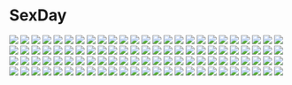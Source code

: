 # SexDay
![](https://konachan.com/jpeg/17d1088fac67534f76e759510ce6c799/Konachan.com%20-%2097453%20all_male%20hiyama_kiyoteru%20kagamine_len%20kaito%20kamui_gakuko%20male%20vocaloid.jpg)
![](https://konachan.com/image/f73b6f4a76128980f8458e754446e639/Konachan.com%20-%20244787%20animal%20cat%20chuunibyou_demo_koi_ga_shitai%21%20kouchou_%28artist%29%20male%20takanashi_rikka%20togashi_yuuta%20tsuyuri_kumin.jpg)
![](https://konachan.com/image/d16ab02c49cca16e3579953112ed4003/Konachan.com%20-%20211184%20ese_shinshi%20motorcycle%20original.jpg)
![](https://konachan.com/jpeg/2fac05d11cb8652f39045531437e14b6/Konachan.com%20-%20249829%20ball%20bloomers%20blush%20breasts%20brown_hair%20gym_uniform%20headband%20ichi_makoto%20kneehighs%20original%20short_hair%20white%20yellow_eyes.jpg)
![](https://konachan.com/jpeg/9ebb241fd0bda15f0c65350b0614669f/Konachan.com%20-%20103938%20black_hair%20blue_eyes%20japanese_clothes%20kimono%20original%20tan_%28tangent%29.jpg)
![](https://konachan.com/image/c8ee7668b1098d51c6530dbde1e6402e/Konachan.com%20-%205460%20gloves%20winter%20yotsunoha.jpg)
![](https://konachan.com/image/5dd4196648cd97361e136617dbabad0c/Konachan.com%20-%20181384%20black_hair%20blonde_hair%20breasts%20censored%20gun%20nipples%20original%20school_uniform%20socks%20stockings%20tagme_%28artist%29%20tentacles%20weapon.jpg)
![](https://konachan.com/jpeg/2c7ea37d1c3d3ecda18d068830fa73f0/Konachan.com%20-%2036332%20fumio%20yukiuta.jpg)
![](https://konachan.com/jpeg/4278a5d3f04c605b215ee84fa177da25/Konachan.com%20-%20229494%20animal%20dog%20grass%20leaves%20original%20ox_%28baallore%29%20ruins%20scenic%20stairs.jpg)
![](https://konachan.com/jpeg/a03f7d06b85877ac3444b13d8ac3d12e/Konachan.com%20-%20195613%20anal%20barefoot%20blush%20bow%20bra%20breasts%20censored%20game_cg%20long_hair%20navel%20nipples%20panties%20panty_pull%20penis%20pussy%20ribbons%20sex%20stockings%20underwear.jpg)
![](https://konachan.com/image/4a5664b307981621aa0150b268f3e9bc/Konachan.com%20-%2059119%20animal_ears%20blue_eyes%20brown_hair%20catgirl%20long_hair%20tail%20white.jpg)
![](https://konachan.com/image/788937b2bf08769188ec2394a681de00/Konachan.com%20-%2095666%20kagamine_len%20kagamine_rin%20len_append%20male%20rin_append%20vocaloid.jpg)
![](https://konachan.com/image/863740dbfdcf6f94bc81d349cd6618d1/Konachan.com%20-%207527%20tagme%20wiz_anniversary.jpg)
![](https://konachan.com/jpeg/468a6ef329e972b1eac9cff986246709/Konachan.com%20-%20258886%20bow%20elbow_gloves%20fate_grand_order%20fate_%28series%29%20fumizuki%20gloves%20hat%20long_hair%20magic%20no_bra%20panties%20red_eyes%20underwear%20white_hair%20witch_hat.jpg)
![](https://konachan.com/jpeg/834763957b97731fbd7f04cc96af67d1/Konachan.com%20-%20217639%20animal%20barefoot%20beach%20bikini%20blonde_hair%20blue_eyes%20blush%20breasts%20cleavage%20clouds%20cube%20dog%20kantoku%20long_hair%20scan%20swimsuit%20umbrella%20water.jpg)
![](https://konachan.com/jpeg/e923569c598d8d9eff3999b75b5e399e/Konachan.com%20-%20195773%20aqua_eyes%20blue_eyes%20blue_hair%20blush%20breasts%20bunny_ears%20game_cg%20green_eyes%20headband%20long_hair%20navel%20nipples%20nude%20pink_hair%20short_hair%20tenmaso%20whirlpool.jpg)
![](https://konachan.com/image/e9ed2cfdd87c55421b7c60e71dbe73e4/Konachan.com%20-%20265361%20apple%20armor%20blonde_hair%20blue_eyes%20close%20food%20fruit%20hoodie%20jlien-%20long_hair%20original%20realistic.jpg)
![](https://konachan.com/jpeg/ca95d8ceff3465635df40acdc25dd515/Konachan.com%20-%20108693%20drink%20fuji_choko%20headphones%20pink_eyes%20pink_hair%20skirt.jpg)
![](https://konachan.com/image/4e4d835469e4a3e103630a5ea2f30ef0/Konachan.com%20-%2032848%20autumn%20black_eyes%20brown_hair%20club_maniax%20dress%20long_hair%20naruse_chisato%20tree.jpg)
![](https://konachan.com/image/578e4d6e3020c4827725bf976621b20f/Konachan.com%20-%20170593%20blonde_hair%20evemace%20hat%20long_hair%20mawaru_penguindrum%20pink_eyes%20scarf%20takakura_himari.jpg)
![](https://konachan.com/image/59208a8bfdeabb94c15c23938a7e247e/Konachan.com%20-%20173539%20all_male%20animal%20bicycle%20building%20clouds%20dog%20food%20fruit%20hpknight%20landscape%20male%20original%20scenic%20water%20watermelon.jpg)
![](https://konachan.com/image/190037993f16382c9c8232c1008e9af5/Konachan.com%20-%20233800%20akitsu_taira%20animal%20blonde_hair%20blue_eyes%20cat%20clouds%20jpeg_artifacts%20long_hair%20original%20sky.jpg)
![](https://konachan.com/jpeg/7b705ef666bc4284499dd8a8af389e73/Konachan.com%20-%20105840%20anus%20ass%20blue_eyes%20gray_hair%20nopan%20original%20oshaban%20pussy%20sasahiro%20thighhighs%20uncensored.jpg)
![](https://konachan.com/jpeg/a8d0984fc9d0c02c5729de9a2d0da085/Konachan.com%20-%20250424%20animal%20brown_eyes%20brown_hair%20fox%20japanese_clothes%20mask%20mifuru%20multiple_tails%20original%20short_hair%20sky%20tail%20torii%20umbrella.jpg)
![](https://konachan.com/jpeg/28cf37850ae439548dcd553c196e4107/Konachan.com%20-%20293065%20black_hair%20breasts%20brown_eyes%20cosplay%20doll%20garter_belt%20gloves%20halloween%20horns%20long_hair%20navel%20ponytail%20pumpkin%20sebire%20signed%20stockings%20tail%20thighhighs.jpg)
![](https://konachan.com/image/83149cd780513d55ce6ecba70b28c285/Konachan.com%20-%20261325%20akasaai%20anthropomorphism%20azur_lane%20z46_%28azur_lane%29.jpg)
![](https://konachan.com/image/f9901c29008acef7bdc2a7eef4f41ded/Konachan.com%20-%2019252%20goth-loli%20kirakishou%20lolita_fashion%20rozen_maiden.jpg)
![](https://konachan.com/image/0843e9591b1e71942c6ec4486b7379ad/Konachan.com%20-%20248152%20breasts%20dress%20elbow_gloves%20fate_apocrypha%20fate_%28series%29%20flowers%20frankenstein%20gloves%20headdress%20horns%20koinkoni%20petals%20red_hair%20short_hair%20wedding_attire.jpg)
![](https://konachan.com/image/5b106699d923d5603817053590e130af/Konachan.com%20-%2012708%20animal_ears%20clouds%20dress%20purple_hair%20summer_dress%20tagme%20water%20wet.jpg)
![](https://konachan.com/jpeg/e4ca6ed53eaa42560a6dcbf2fe519f70/Konachan.com%20-%20168428%20bed%20blonde_hair%20blush%20breasts%20censored%20cinematograph%20game_cg%20green_eyes%20kneehighs%20long_hair%20navel%20nipples%20nude%20oosaki_shinya%20pussy%20yasouji_ai.jpg)
![](https://konachan.com/image/9b998473bd7952d65890e3c40d67c712/Konachan.com%20-%2019040%20armor%20blonde_hair%20boots%20braids%20brown_hair%20drink%20fate_stay_night%20fate_%28series%29%20long_hair%20saber%20sword%20thighhighs%20tohsaka_rin%20towel%20type-moon%20weapon.jpg)
![](https://konachan.com/jpeg/2ab77e6d1d54bd087ce704aac9f02a90/Konachan.com%20-%20275993%20aliasing%20blush%20bow%20braids%20breasts%20cake%20candy%20cherry%20chocolate%20cleavage%20corset%20dress%20food%20fruit%20gloves%20original%20ribbons%20riichu%20twintails%20waifu2x%20wink.jpg)
![](https://konachan.com/image/e3c06e7e3c0d5614c067256b2a368ac2/Konachan.com%20-%20165366%20brown_hair%20calendar%20hapymaher%20hirasaka_keiko%20long_hair%20purple_software%20tsukimori_hiro%20twintails.jpg)
![](https://konachan.com/image/e64432e4f05deb8a61c410d193bd6b0d/Konachan.com%20-%2080468%20hatsune_miku%20koi_wa_sensou_%28vocaloid%29%20twintails%20vocaloid.jpg)
![](https://konachan.com/image/905444191f2ed77ea09dad839d3539d6/Konachan.com%20-%2020938%20excel_saga%20pedro.jpg)
![](https://konachan.com/jpeg/c6b694832582a02a37999da1fd812d36/Konachan.com%20-%20253066%20ass%20blush%20breasts%20dark_skin%20game_cg%20gray_eyes%20long_hair%20nipples%20pussy%20red_hair%20spread_legs%20tentacles%20thighhighs%20uncensored%20wanaca%20winged_cloud.jpg)
![](https://konachan.com/jpeg/bb00cb0cf59a5086141bdc6236711ecc/Konachan.com%20-%20254447%20autumn%20black_hair%20blush%20flowers%20gray_eyes%20leaves%20long_hair%20original%20oshio_dayo%20petals%20school_uniform%20skirt.jpg)
![](https://konachan.com/jpeg/2fd675e12be062bb68342de2d1d5ecd8/Konachan.com%20-%20229727%20armor%20blade_%28lovewn%29%20bodysuit%20fate_%28series%29%20gloves%20gray_hair%20green_eyes%20halloween%20horns%20long_hair%20pumpkin%20red_hair%20scar%20short_hair%20tail%20tattoo%20waifu2x.jpg)
![](https://konachan.com/image/b99795304eeaa471f245ed61cb655ae7/Konachan.com%20-%20194954%20animal%20anthropomorphism%20bird%20brown_eyes%20brown_hair%20kneehighs%20long_hair%20navel%20school_uniform%20short_hair%20signed%20skirt%20swd3e2%20thighhighs%20water.jpg)
![](https://konachan.com/image/ced6ec285954f59ee7b82b19ee884242/Konachan.com%20-%2044583%20animal%20blonde_hair%20blue_eyes%20cradle%20dog%20doll%20dress%20kunkun%20long_hair%20rozen_maiden%20shinku%20twintails%20white.jpg)
![](https://konachan.com/image/2611ed4db8f0a7522fb91b81facc26cc/Konachan.com%20-%20153504%20bow%20breasts%20brown_eyes%20cleavage%20giba_%28out-low%29%20idolmaster%20idolmaster_cinderella_girls%20jougasaki_mika%20pink_hair%20short_hair%20twintails%20white.jpg)
![](https://konachan.com/image/4510756055499041fdde0190274f154d/Konachan.com%20-%20174152%20black_eyes%20black_hair%20blue_hair%20bow%20breasts%20headband%20kneehighs%20long_hair%20miki_sayaka%20navel%20nipples%20open_shirt%20purple_eyes%20short_hair%20skirt%20yuri.jpg)
![](https://konachan.com/image/fe1e3ffc82c0f9eec213452a75dd9df4/Konachan.com%20-%2077145%20akiyama_mio%20cosplay%20hirasawa_yui%20k-on%21%20kotobuki_tsumugi%20nakano_azusa%20tainaka_ritsu.jpg)
![](https://konachan.com/jpeg/199e04f690d796b55fd0d53bf31e9182/Konachan.com%20-%2087740%20black_hair%20bow%20katana%20long_hair%20necklace%20orange_eyes%20school_uniform%20shakugan_no_shana%20shana%20sword%20thighhighs%20weapon%20white.jpg)
![](https://konachan.com/image/edf28bec29b26face60eb9c909ab8231/Konachan.com%20-%20272789%20cherry_blossoms%20dress%20flowers%20instrument%20long_hair%20maiwetea%20music%20petals%20purple_eyes%20purple_hair%20touhou%20tsukumo_benben%20twintails.jpg)
![](https://konachan.com/jpeg/afbfa1360ac677ed63c917297bddd933/Konachan.com%20-%20181819%20amakura%20black_hair%20blush%20game_cg%20kuroki_kisame%20long_hair%20panties%20root_nuko%20school_uniform%20skirt%20spread_legs%20stockings%20thighhighs%20tie%20underwear.jpg)
![](https://konachan.com/image/8d44c324ee4579d8c3b7d44dc758d262/Konachan.com%20-%20214879%20animal_ears%20ass%20breasts%20cleavage%20foxgirl%20japanese_clothes%20multiple_tails%20original%20panties%20purple_hair%20red_eyes%20shimakaze%20tail%20underwear.jpg)
![](https://konachan.com/jpeg/7bcb89797fb6e10ad3a412127cc61c25/Konachan.com%20-%20164690%203rd_eye%20blonde_hair%20blue_eyes%20bra%20dress%20game_cg%20gensou_no_idea%20kujou_mitsuki%20makita_maki%20panties%20skirt%20skirt_lift%20underwear.jpg)
![](https://konachan.com/image/96a9b3883bf8c10e187ccdb5ce0f4d47/Konachan.com%20-%20305029%20aki_rosenthal%20blonde_hair%20bondage%20gpag14%20hololive%20long_hair%20navel%20purple_eyes%20shorts%20twintails.jpg)
![](https://konachan.com/jpeg/f45803b2fe0f45de466974bc90f0ab70/Konachan.com%20-%2098321%20blush%20breast_grab%20breasts%20cleavage%20fingering%20game_cg%20green_hair%20itosuzu_huuro%20masturbation%20panties%20school_uniform%20thighhighs%20underwear%20yuri.jpg)
![](https://konachan.com/jpeg/b8ed92bc25c66b5219c412e664376bfb/Konachan.com%20-%20177519%20animal_ears%20black_hair%20blue_eyes%20blush%20breasts%20catgirl%20choker%20gradient%20long_hair%20navel%20nipples%20nude%20original%20pussy%20tail%20tamahiyo%20uncensored.jpg)
![](https://konachan.com/jpeg/014f2cddc0b7026d71d408d648584d58/Konachan.com%20-%20244622%20bakemonogatari%20blonde_hair%20close%20long_hair%20monogatari_%28series%29%20oshino_shinobu%20vector%20yellow_eyes.jpg)
![](https://konachan.com/image/33052c8c0a8e76548e4256a1b32c663d/Konachan.com%20-%2087651%20akiyama_mio%20k-on%21%20tainaka_ritsu.jpg)
![](https://konachan.com/image/25dc41cd18ed1b92406a49490d078268/Konachan.com%20-%20105638%20bow%20brown_hair%20hakurei_reimu%20japanese_clothes%20long_hair%20miko%20red_eyes%20touhou.jpg)
![](https://konachan.com/image/ea2dd07da3648869a323f32ccd9a50e5/Konachan.com%20-%20283577%20aqua_eyes%20blush%20breasts%20cleavage%20drink%20food%20libre%20nipples%20original%20pantyhose%20pink_hair%20sake%20see_through%20wet.jpg)
![](https://konachan.com/image/949c5899af438c9e91876390b11c10fc/Konachan.com%20-%2077839%20blood%20brown_eyes%20brown_hair%20flowers%20rose%20tattoo%20vampire_knight%20yuuki_cross.jpg)
![](https://konachan.com/image/42860b6844000f3b07600acfa403c994/Konachan.com%20-%2056921%20kara_no_kyoukai%20ryougi_shiki.jpg)
![](https://konachan.com/image/fbb6f4c02593d44cfad346ae3773283f/Konachan.com%20-%20128649%20another%20doll%20eyepatch%20misaki_mei%20qiuzhi_huiyi%20red_eyes.jpg)
![](https://konachan.com/jpeg/bd4c17e44c5758e2ef8bc77a7ca099e7/Konachan.com%20-%20255514%20bow%20brown_eyes%20brown_hair%20bunny%20bunny_ears%20bunnygirl%20collar%20corset%20doll%20dress%20headband%20idolmaster%20long_hair%20puppet%20ribbons%20thighhighs%20wristwear.jpg)
![](https://konachan.com/jpeg/10379c758c882299ed3caa76ec171992/Konachan.com%20-%20160812%20breast_grab%20breasts%20hat%20ke-ta%20kiss%20nipples%20onozuka_komachi%20scan%20shikieiki_yamaxanadu%20topless%20touhou%20yuri.jpg)
![](https://konachan.com/jpeg/4318adb587ef8f684ebbb546dfbbe233/Konachan.com%20-%20306864%20ass%20barefoot%20blush%20breasts%20cropped%20flowers%20long_hair%20night%20nipples%20no_bra%20nopan%20original%20pussy%20red_eyes%20sky%20snow%20towel%20tree%20twins%20water%20wet%20winter.jpg)
![](https://konachan.com/jpeg/dd0491834cf83fe8eefcb7864cdbda4e/Konachan.com%20-%20143028%20aoi_matsuri%20ass%20game_cg%20koutaro%20panties%20pink_hair%20pussy%20pussy_juice%20see_through%20skirt%20thighhighs%20tropical_kiss%20twinkle%20uncensored%20underwear%20upskirt.jpg)
![](https://konachan.com/jpeg/bff4b523d60bf4627fa670eed507f4b2/Konachan.com%20-%20231559%20blush%20bow%20breasts%20gray_hair%20hatsuyuki_sakura%20hontani_kanae%20long_hair%20pink_eyes%20saga_planets%20school_uniform%20skirt%20tamaki_sakura.jpg)
![](https://konachan.com/image/7fa5a18f0fc7974246f3e5d6c6613641/Konachan.com%20-%20265373%20blush%20breast_hold%20breasts%20brown_hair%20censored%20cum%20green_eyes%20lolicept%20long_hair%20nipples%20no_bra%20paizuri%20penis%20school_uniform%20shirt_lift.jpg)
![](https://konachan.com/image/b3fe17002a6202301e2cf0395bf3b99d/Konachan.com%20-%20103311%20dress%20kaname_madoka%20long_hair%20mahou_shoujo_madoka_magica%20pink_hair%20susu%20ultimate_madoka.jpg)
![](https://konachan.com/jpeg/603025dce92a3addea61346928e6dcfa/Konachan.com%20-%20240210%20ass%20blue_eyes%20breasts%20brown_hair%20nude%20onsen%20orange_hair%20orein%20red_eyes%20red_hair%20short_hair%20takami_chika%20towel%20watanabe_you%20water%20yellow_eyes.jpg)
![](https://konachan.com/image/49f44d362bb78b6cbafe12fb8c49dabe/Konachan.com%20-%20269974%202girls%20aliasing%20ass%20barefoot%20blue_eyes%20chain%20clouds%20honkai_impact%20kallen_kaslana%20long_hair%20mask%20misako%20pink_hair%20sky%20thighhighs%20white_hair.jpg)
![](https://konachan.com/image/fc1511ee399dda345f84bfdf41213532/Konachan.com%20-%20169642%20barefoot%20beach%20bikini%20blonde_hair%20blush%20drink%20green_eyes%20houjou_hibiki%20long_hair%20navel%20ponytail%20precure%20sakura_kotetsu%20suite_precure%20swimsuit%20wet.jpg)
![](https://konachan.com/jpeg/ca557b89aa9c6af30d09a10aec78110e/Konachan.com%20-%2031232%20breasts%20cum%20game_cg%20lyrical_lyric%20marmalade%20mikeou%20sex.jpg)
![](https://konachan.com/image/d8cff37eb7fb71717a774ec02dacd899/Konachan.com%20-%20102987%20akemi_homura%20maa_%2829kuu%29%20mahou_shoujo_madoka_magica%20purple_eyes%20sky.jpg)
![](https://konachan.com/jpeg/96b726bf44fff681b2e7112b480cd547/Konachan.com%20-%20143485%20food%20japanese_clothes%20katana%20moon%20natsuin%20original%20sword%20weapon.jpg)
![](https://konachan.com/jpeg/e7e33cb233b24c7dff372e18135b7e5f/Konachan.com%20-%20242977%202girls%20animal_ears%20anthropomorphism%20blonde_hair%20blush%20brown_hair%20catgirl%20kemono_friends%20kiss%20serval%20shiratama%20short_hair%20shoujo_ai%20waifu2x%20yellow_eyes.jpg)
![](https://konachan.com/image/aa32dca19c36d267f45c3db2574e8576/Konachan.com%20-%20292296%20blonde_hair%20green_eyes%20hoshii_miki%20idolmaster%20imas_ll%20long_hair.jpg)
![](https://konachan.com/image/94d3c9ed897237704be060493de5f16e/Konachan.com%20-%20170994%20all_male%20doodling_%28artist%29%20gray_eyes%20gray_hair%20izanagi%20katana%20male%20narukami_yuu%20persona%20persona_4%20school_uniform%20short_hair%20sword%20weapon.jpg)
![](https://konachan.com/image/42edf3e946cf54cfac85f610095c0602/Konachan.com%20-%2056095%20hiiragi_kagami%20hiiragi_tsukasa%20izumi_konata%20lucky_star%20takara_miyuki%20white.jpg)
![](https://konachan.com/image/c49f3922e41b2200febe6b3370c95757/Konachan.com%20-%20111352%20bicycle%20black_hair%20brown_eyes%20dress%20food%20fruit%20glasses%20original%20rainbow%20shimetta_oshime%20short_hair%20socks%20water%20watermelon.jpg)
![](https://konachan.com/jpeg/0645e7b324772f59ad82308b605abce4/Konachan.com%20-%2079478%20blue_eyes%20dress%20matsukawa_%28pale_scarlet%29%20necklace%20saya%20saya_no_uta%20tree%20water.jpg)
![](https://konachan.com/image/ed12135ab18386609f904b547108983c/Konachan.com%20-%2013292%20all_male%20bleach%20grimmjow_jeagerjaques%20male.jpg)
![](https://konachan.com/image/66b8c8898024d7bf6136b3882c39da48/Konachan.com%20-%2092663%20agnes_boulange%20animal_ears%20blonde_hair%20shukufuku_no_campanella%20tagme.jpg)
![](https://konachan.com/image/f19be8940336840b992c03e77535c984/Konachan.com%20-%20244607%20armor%20blonde_hair%20bow%20braids%20breasts%20elbow_gloves%20gloves%20green_eyes%20long_hair%20original%20sword%20wanke%20weapon.jpg)
![](https://konachan.com/image/3c9be3b7656174234beed1246e8ccf73/Konachan.com%20-%20129529%20charlotte_e_yeager%20erica_hartmann%20francesca_lucchini%20gertrud_barkhorn%20strike_witches%20white.jpg)
![](https://konachan.com/jpeg/072996e0285d7656cb33c877f3a64f0a/Konachan.com%20-%20216640%20blush%20breast_grab%20breasts%20censored%20couch%20game_cg%20inugami_kira%20long_hair%20nipples%20open_shirt%20paizuri%20penis%20pink_hair%20qoobrand%20skirt%20yellow_eyes.jpg)
![](https://konachan.com/image/f6ae2f04c8793278ed657a16e7e60cd4/Konachan.com%20-%20179832%20blonde_hair%20eiyuu_densetsu%20elie_macdowell%20gou_%28ga673899%29%20green_eyes%20gun%20headband%20long_hair%20petals%20weapon%20zero_no_kiseki.jpg)
![](https://konachan.com/image/44c49113fd5602854a29a1fcf511b9e5/Konachan.com%20-%20183805%20apron%20ass%20barefoot%20bra%20breasts%20garter%20gray_hair%20green_eyes%20long_hair%20navel%20nipples%20noodle-y%20nyaruko%20panties%20pussy%20thighhighs%20uncensored%20underwear%20wink.jpg)
![](https://konachan.com/image/d78d782d80bc08cedbdc724910838e76/Konachan.com%20-%20258722%20animal%20building%20cat%20city%20hashi%20jpeg_artifacts%20kneehighs%20original%20rooftop%20school_uniform%20skirt%20stairs%20translation_request.jpg)
![](https://konachan.com/jpeg/16ea699b64b008b8ccd569b49a5ee837/Konachan.com%20-%20275257%20amakano%20azarashi_soft%20breast_grab%20breast_hold%20breasts%20censored%20group%20hoshikawa_koharu%20kanbayashi_mizuki%20nude%20onsen%20piromizu%20scan%20water%20wet%20yuri.jpg)
![](https://konachan.com/image/df3c41039ffc8e04715b84e45223a03a/Konachan.com%20-%20172105%20brown_hair%20cape%20katana%20long_hair%20original%20pantyhose%20red_eyes%20school_uniform%20sword%20takayama_dan%20watermark%20weapon%20zoom_layer.jpg)
![](https://konachan.com/image/2cc7db83c97854333ea3631d7a30a6ca/Konachan.com%20-%20262227%20jinx_%28league_of_legends%29%20league_of_legends%20luxanna_crownguard%20oopartz_yang.jpg)
![](https://konachan.com/image/7778c319daf279b71b8fd032a516656a/Konachan.com%20-%2051352%20hirasawa_yui%20k-on%21%20swimsuit%20tainaka_ritsu%20vector%20white.jpg)
![](https://konachan.com/image/5ae099e327beebd06c957b45e5bfd44a/Konachan.com%20-%2075220%20afuro_terumi%20all_male%20angel%20blonde_hair%20inazuma_eleven%20male%20red_eyes%20trap%20wings.jpg)
![](https://konachan.com/jpeg/4efeed73f4934bb0acb0c1338ac9a333/Konachan.com%20-%20300254%202girls%20animal_ears%20arknights%20black_hair%20brown_eyes%20gloves%20gray_eyes%20gray_hair%20long_hair%20scar%20shokoori%20sword%20texas_%28arknights%29%20weapon%20wolfgirl.jpg)
![](https://konachan.com/image/5d9496aeed26057ac285a96e71568269/Konachan.com%20-%20191718%20aqua_eyes%20blush%20chinese_clothes%20chinese_dress%20clouds%20coffee-straw-luzi%20dress%20long_hair%20original%20ribbons%20signed%20thighhighs%20white_hair.jpg)
![](https://konachan.com/image/77b290dd8a97be42f1608fd772c72427/Konachan.com%20-%2056559%20blue_hair%20hatsune_miku%20headphones%20long_hair%20microphone%20skirt%20thighhighs%20twintails%20vocaloid.jpg)
![](https://konachan.com/image/8c61377101de12d92d490cb954548f65/Konachan.com%20-%2012053%20tagme.jpg)
![](https://konachan.com/jpeg/b3bab6f8751bc443e13686780214cf99/Konachan.com%20-%20251802%20animal%20bow%20brown_hair%20dress%20drink%20green_eyes%20hat%20long_hair%20maid%20male%20necklace%20purple_eyes%20short_hair%20skirt%20thighhighs%20tiara%20uniform%20yuugen.jpg)
![](https://konachan.com/image/d1096fc0b9ec866816c5e41695ab1055/Konachan.com%20-%20134351%20bikini%20blonde_hair%20long_hair%20swimsuit%20tagme%20tomose_shunsaku%20underboob%20wet%20white.jpg)
![](https://konachan.com/jpeg/8c36d9e7e228a898690972caca743a45/Konachan.com%20-%20221994%202girls%20brown_eyes%20game_cg%20headband%20mitsumi_misato%20navel%20sarana%20twins%20uruuru%20utawarerumono%20utawarerumono_itsuwari_no_kamen%20white_hair.jpg)
![](https://konachan.com/image/7f0282e3c07d839712790738538a3600/Konachan.com%20-%2053600%20fujisaki_amane%20school_uniform%20stellar_theater%20suzuhira_hiro.jpg)
![](https://konachan.com/jpeg/83b49d6cadd6aaa312b7cfb37e6f8e4a/Konachan.com%20-%20117471%20game_cg%20kotoharu_kanon%20lunaris_filia%20mikagami_mamizu%20whirlpool.jpg)
![](https://konachan.com/jpeg/607879849376d6e6ca0c996bb6b396c0/Konachan.com%20-%20163212%20blonde_hair%20blue_eyes%20chuablesoft%20dress%20erect_nipples%20ginta%20koibumi_romantica%20no_bra%20school_uniform%20see_through%20virginia_owen_paltrow%20wet%20wink.jpg)

